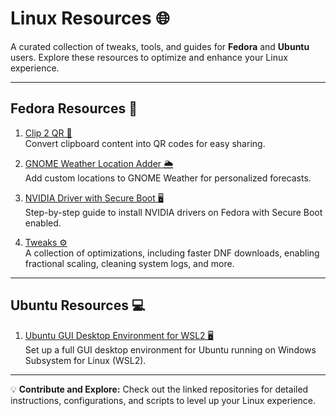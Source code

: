 # Linux Resources 🌐

A curated collection of tweaks, tools, and guides for **Fedora** and **Ubuntu** users. Explore these resources to optimize and enhance your Linux experience.

---

## Fedora Resources 🚀

1. [Clip 2 QR 📱](https://github.com/patricnilackshan/linux/tree/main/Fedora/Clip_2_QR)  
    Convert clipboard content into QR codes for easy sharing.  

2. [GNOME Weather Location Adder 🌦️](https://github.com/patricnilackshan/linux/tree/main/Fedora/GNOME_Weather_Location_Adder)  
   Add custom locations to GNOME Weather for personalized forecasts.  

3. [NVIDIA Driver with Secure Boot 🖥️](https://github.com/patricnilackshan/linux/tree/main/Fedora/NVIDIA_Driver_with_SecureBoot)  
   Step-by-step guide to install NVIDIA drivers on Fedora with Secure Boot enabled.  

4. [Tweaks ⚙️](https://github.com/patricnilackshan/linux/tree/main/Fedora/Tweaks)  
   A collection of optimizations, including faster DNF downloads, enabling fractional scaling, cleaning system logs, and more.

---

## Ubuntu Resources 💻  

1. [Ubuntu GUI Desktop Environment for WSL2 🖥️](https://github.com/patricnilackshan/linux/tree/main/Ubuntu/WSL)  
   Set up a full GUI desktop environment for Ubuntu running on Windows Subsystem for Linux (WSL2).  

---

💡 **Contribute and Explore:** Check out the linked repositories for detailed instructions, configurations, and scripts to level up your Linux experience.

